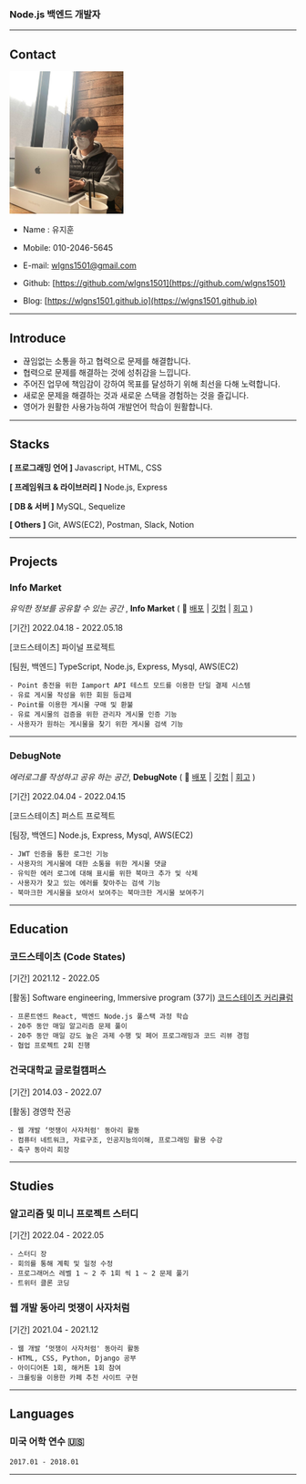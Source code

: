 ### Node.js 백엔드 개발자

---

## Contact

<img src="/images/me.JPG" width="200" height="250" />

- Name : 유지훈
- Mobile: 010-2046-5645
- E-mail: wlgns1501@gmail.com

- Github: [https://github.com/wlgns1501](https://github.com/wlgns1501)
- Blog: [https://wlgns1501.github.io](https://wlgns1501.github.io)

---

## Introduce

- 끊임없는 소통을 하고 협력으로 문제를 해결합니다.
- 협력으로 문제를 해결하는 것에 성취감을 느낍니다.
- 주어진 업무에 책임감이 강하여 목표를 달성하기 위해 최선을 다해 노력합니다.
- 새로운 문제을 해결하는 것과 새로운 스택을 경험하는 것을 즐깁니다.
- 영어가 원활한 사용가능하여 개발언어 학습이 원활합니다.

---

## Stacks

**[ 프로그래밍 언어 ]** Javascript, HTML, CSS

**[ 프레임워크 & 라이브러리 ]** Node.js, Express

**[ DB & 서버 ]** MySQL, Sequelize

**[ Others ]** Git, AWS(EC2), Postman, Slack, Notion

---

## Projects

### Info Market

_유익한 정보를 공유할 수 있는 공간_ , **Info Market** ( 📎 [배포](http://info-market-client.s3-website.ap-northeast-2.amazonaws.com/) | [깃헙](https://github.com/wlgns1501/info-market) | [회고](https://wlgns1501.github.io/diary/Final_03/) )

[기간] 2022.04.18 - 2022.05.18

[코드스테이츠] 파이널 프로젝트

[팀원, 백엔드] TypeScript, Node.js, Express, Mysql, AWS(EC2)

    - Point 충전을 위한 Iamport API 테스트 모드를 이용한 단일 결제 시스템
    - 유료 게시물 작성을 위한 회원 등급제
    - Point를 이용한 게시물 구매 및 환불
    - 유료 게시물의 검증을 위한 관리자 게시물 인증 기능
    - 사용자가 원하는 게시물을 찾기 위한 게시물 검색 기능

---

### DebugNote

_에러로그를 작성하고 공유 하는 공간_, **DebugNote** ( 📎 [배포](http://debugnote-client.s3-website.ap-northeast-2.amazonaws.com/) | [깃헙](https://github.com/wlgns1501/DebugNote) | [회고](https://wlgns1501.github.io/diary/first_project/) )

[기간] 2022.04.04 - 2022.04.15

[코드스테이츠] 퍼스트 프로젝트

[팀장, 백엔드] Node.js, Express, Mysql, AWS(EC2)

    - JWT 인증을 통한 로그인 기능
    - 사용자의 게시물에 대한 소통을 위한 게시물 댓글
    - 유익한 에러 로그에 대해 표시를 위한 북마크 추가 및 삭제
    - 사용자가 찾고 있는 에러를 찾아주는 검색 기능
    - 북마크한 게시물을 보아서 보여주는 북마크한 게시물 보여주기

---

## Education

### 코드스테이츠 (Code States)

[기간] 2021.12 - 2022.05

[활동] Software engineering, Immersive program (37기) [코드스테이츠 커리큘럼](https://www.codestates.com/course/backend-engineering)

    - 프론트엔드 React, 백엔드 Node.js 풀스택 과정 학습
    - 20주 동안 매일 알고리즘 문제 풀이
    - 20주 동안 매일 강도 높은 과제 수행 및 페어 프로그래밍과 코드 리뷰 경험
    - 협업 프로젝트 2회 진행

### 건국대학교 글로컬캠퍼스

[기간] 2014.03 - 2022.07

[활동] 경영학 전공

    - 웹 개발 ‘멋쟁이 사자처럼' 동아리 활동
    - 컴퓨터 네트워크, 자료구조, 인공지능의이해, 프로그래밍 활용 수강
    - 축구 동아리 회장

---

## Studies

### 알고리즘 및 미니 프로젝트 스터디

[기간] 2022.04 - 2022.05

    - 스터디 장
    - 회의를 통해 계획 및 일정 수정
    - 프로그래머스 레벨 1 ~ 2 주 1회 씩 1 ~ 2 문제 풀기
    - 트위터 클론 코딩

### 웹 개발 동아리 멋쟁이 사자처럼

[기간] 2021.04 - 2021.12

    - 웹 개발 ‘멋쟁이 사자처럼' 동아리 활동
    - HTML, CSS, Python, Django 공부
    - 아이디어톤 1회, 해커톤 1회 참여
    - 크롤링을 이용한 카페 추천 사이트 구현

---

## Languages

### 미국 어학 연수 🇺🇸

    2017.01 - 2018.01

---
